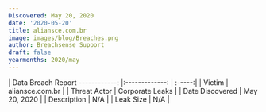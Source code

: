```yaml
---
Discovered: May 20, 2020
date: '2020-05-20'
title: aliansce.com.br
image: images/blog/Breaches.png
author: Breachsense Support
draft: false
yearmonths: 2020/may
---
```



| Data Breach Report
------------:   |:-------------:    | :-----:|
| Victim    | aliansce.com.br      | 
| Threat Actor    | Corporate Leaks      | 
| Date Discovered    | May 20, 2020      | 
| Description    | N/A      | 
| Leak Size    | N/A      | 

